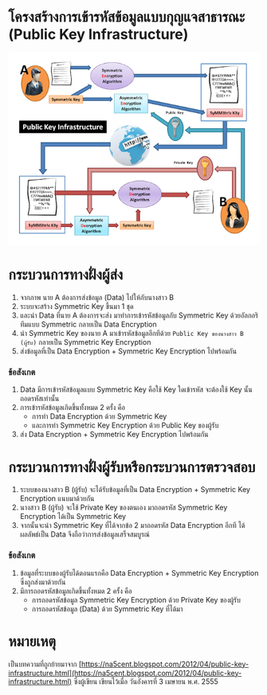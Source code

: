 # โครงสร้างการเข้ารหัสข้อมูลแบบกุญแจสาธารณะ (Public Key Infrastructure)

![](./public-key-infrastructure-flow.png)

# กระบวนการทางฝั่งผู้ส่ง

1. จากภาพ  นาย A ต้องการส่งข้อมูล (Data)  ไปให้กับนางสาว B
2. ระบบจะสร้าง Symmetric Key ขึ้นมา 1  ชุด  
3. และนำ Data ที่นาย A ต้องการจะส่ง  มาทำการเข้ารหัสข้อมูลกับ Symmetric Key ด้วยอัลกอริทึมแบบ Symmetric กลายเป็น Data Encryption
4. นำ Symmetric Key ของนาย A มาเข้ารหัสข้อมูลอีกทีด้วย `Public Key ของนางสาว B (ผู้รับ)` กลายเป็น Symmetric Key Encryption
5. ส่งข้อมูลที่เป็น Data Encryption +  Symmetric Key Encryption  ไปพร้อมกัน    

### ข้อสังเกต

1. Data มีการเข้ารหัสข้อมูลแบบ Symmetric Key คือใช้ Key ใดเข้ารหัส  จะต้องใช้ Key นั้นถอดรหัสเท่านั้น
2. การเข้ารหัสข้อมูลเกิดขึ้นทั้งหมด 2 ครั้ง คือ
   - การทำ  Data Encryption ด้วย Symmetric Key
   - และการทำ  Symmetric Key Encryption ด้วย Public Key ของผู้รับ
3. ส่ง   Data Encryption +  Symmetric Key Encryption  ไปพร้อมกัน  

# กระบวนการทางฝั่งผู้รับหรือกระบวนการตรวจสอบ

1. ระบบของนางสาว B (ผู้รับ) จะได้รับข้อมูลที่เป็น  Data Encryption +  Symmetric Key Encryption  แนบมาด้วยกัน
2. นางสาว B (ผู้รับ) จะใช้ Private Key ของตนเอง มาถอดรหัส  Symmetric Key Encryption ได้เป็น  Symmetric Key
3. จากนั้นจะนำ  Symmetric Key ที่ได้จากข้อ 2 มาถอดรหัส Data Encryption อีกที ได้ผลลัพธ์เป็น Data  จึงถือว่าการส่งข้อมูลเสร็จสมบูรณ์

### ข้อสังเกต

1. ข้อมูลที่ระบบของผู้รับได้ตอนแรกคือ   Data Encryption +  Symmetric Key Encryption ซึ่งถูกส่งมาด้วยกัน
2. มีการถอดรหัสข้อมูลเกิดขึ้นทั้งหมด 2 ครั้ง คือ
   - การถอดรหัสข้อมูล  Symmetric Key Encryption ด้วย Private Key ของผู้รับ
   - การถอดรหัสข้อมูล (Data) ด้วย Symmetric Key ที่ได้มา 

# หมายเหตุ
เป็นบทความที่ถูกย้ายมาจาก [https://na5cent.blogspot.com/2012/04/public-key-infrastructure.html](https://na5cent.blogspot.com/2012/04/public-key-infrastructure.html) ซึ่งผู้เขียน เขียนไว้เมื่อ วันอังคารที่ 3 เมษายน พ.ศ. 2555  